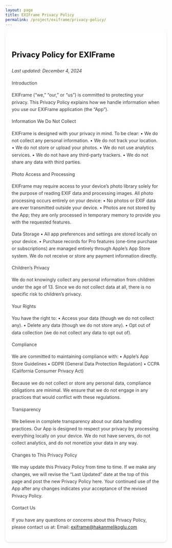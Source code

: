 ```yaml
---
layout: page
title: EXIFrame Privacy Policy
permalink: /project/exiframe/privacy-policy/
---
```


<div class="privacy-policy-content" markdown="1">

# Privacy Policy for EXIFrame
*Last updated: December 4, 2024*

Introduction

EXIFrame (“we,” “our,” or “us”) is committed to protecting your privacy. This Privacy Policy explains how we handle information when you use our EXIFrame application (the “App”).

Information We Do Not Collect

EXIFrame is designed with your privacy in mind. To be clear:
	•	We do not collect any personal information.
	•	We do not track your location.
	•	We do not store or upload your photos.
	•	We do not use analytics services.
	•	We do not have any third-party trackers.
	•	We do not share any data with third parties.

Photo Access and Processing

EXIFrame may require access to your device’s photo library solely for the purpose of reading EXIF data and processing images. All photo processing occurs entirely on your device:
	•	No photos or EXIF data are ever transmitted outside your device.
	•	Photos are not stored by the App; they are only processed in temporary memory to provide you with the requested features.

Data Storage
	•	All app preferences and settings are stored locally on your device.
	•	Purchase records for Pro features (one-time purchase or subscriptions) are managed entirely through Apple’s App Store system. We do not receive or store any payment information directly.

Children’s Privacy

We do not knowingly collect any personal information from children under the age of 13. Since we do not collect data at all, there is no specific risk to children’s privacy.

Your Rights

You have the right to:
	•	Access your data (though we do not collect any).
	•	Delete any data (though we do not store any).
	•	Opt out of data collection (we do not collect any data to opt out of).

Compliance

We are committed to maintaining compliance with:
	•	Apple’s App Store Guidelines
	•	GDPR (General Data Protection Regulation)
	•	CCPA (California Consumer Privacy Act)

Because we do not collect or store any personal data, compliance obligations are minimal. We ensure that we do not engage in any practices that would conflict with these regulations.

Transparency

We believe in complete transparency about our data handling practices. Our App is designed to respect your privacy by processing everything locally on your device. We do not have servers, do not collect analytics, and do not monetize your data in any way.

Changes to This Privacy Policy

We may update this Privacy Policy from time to time. If we make any changes, we will revise the “Last Updated” date at the top of this page and post the new Privacy Policy here. Your continued use of the App after any changes indicates your acceptance of the revised Privacy Policy.

Contact Us

If you have any questions or concerns about this Privacy Policy, please contact us at:
Email: exiframe@hakanmelikoglu.com
</div>

<style>
.privacy-policy-content {
    font-family: -apple-system, system-ui, BlinkMacSystemFont;
    line-height: 1.6;
    padding: 20px;
    max-width: 800px;
    margin: 0 auto;
    color: #333;
    background: white;
    border-radius: 10px;
    box-shadow: 0 2px 4px rgba(0,0,0,0.1);
}

.privacy-policy-content h1 {
    color: #000;
    font-size: 24px;
    margin-bottom: 20px;
}

.privacy-policy-content h2 {
    color: #333;
    font-size: 20px;
    margin-top: 30px;
}

.privacy-policy-content p {
    margin-bottom: 15px;
}

.privacy-policy-content ul {
    padding-left: 20px;
}

@media (prefers-color-scheme: dark) {
    .privacy-policy-content {
        background-color: #000;
        color: #fff;
    }
    
    .privacy-policy-content h1 {
        color: #fff;
    }
    
    .privacy-policy-content h2 {
        color: #ccc;
    }
}
</style> 